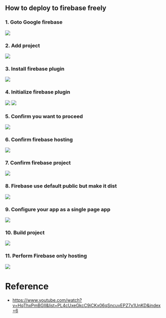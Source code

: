 ## How to deploy to firebase freely ##

### 1. Goto Google firebase ###
<img src="images/img1.png" />

### 2. Add project ###
<img src="images/img2.png" />

### 3. Install firebase plugin ###
<img src="images/img3.png" />

### 4. Initialize firebase plugin ###
<img src="images/img4.png" />
<img src="images/img5.png" />

### 5. Confirm you want to proceed ###
<img src="images/img6.png" />

### 6. Confirm firebase hosting ###
<img src="images/img7.png" />

### 7. Confirm firebase project ###
<img src="images/img8.png" />

### 8. Firebase use default public but make it dist ###
<img src="images/img9.png" />

### 9. Configure your app as a single page app ###
<img src="images/img10.png" />

### 10. Build project ###
<img src="images/img11.png" />

### 11. Perform Firebase only hosting ###
<img src="images/img12.png" />

# Reference #
- https://www.youtube.com/watch?v=HqThxPmBGlI&list=PL4cUxeGkcC9iCKx06qSncuvEPZ7x1UnKD&index=6

